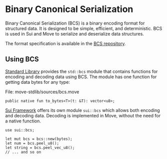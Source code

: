 # Binary Canonical Serialization

Binary Canonical Serialization (BCS) is a binary encoding format for structured data. It is designed to be simple, efficient, and deterministic. BCS is used in Sui and Move to serialize and deserialize data structures.

The format specification is available in the [BCS repository](https://github.com/zefchain/bcs).

## Using BCS

[Standard Library](./../basic-syntax/standard-library.md) provides the `std::bcs` module that contains functions for encoding and decoding data using BCS. The module has one function for getting data bytes for any type:

File: move-stdlib/sources/bcs.move
```move
public native fun to_bytes<T>(t: &T): vector<u8>;
```

[Sui Framework](./../sui-framework.md) offers its own module `sui::bcs` which allows both encoding and decoding data. Decoding is implemented in Move, without the need for a native function.


```move
use sui::bcs;

let mut bcs = bcs::new(bytes);
let num = bcs.peel_u8();
let string = bcs.peel_vec_u8();
// ... and so on
```
